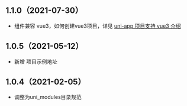 ## 1.1.0（2021-07-30）
- 组件兼容 vue3，如何创建vue3项目，详见 [uni-app 项目支持 vue3 介绍](https://ask.dcloud.net.cn/article/37834)
## 1.0.5（2021-05-12）
- 新增 项目示例地址
## 1.0.4（2021-02-05）
- 调整为uni_modules目录规范
